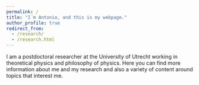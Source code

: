```yaml
---
permalink: /
title: "I´m Antonio, and this is my webpage."
author_profile: true
redirect_from: 
  - /research/
  - /research.html
---
```


I am a postdoctoral researcher at the University of Utrecht working in theoretical physics and philosophy of physics. Here you can find more information about me and my research and also a variety of content around topics that interest me.
